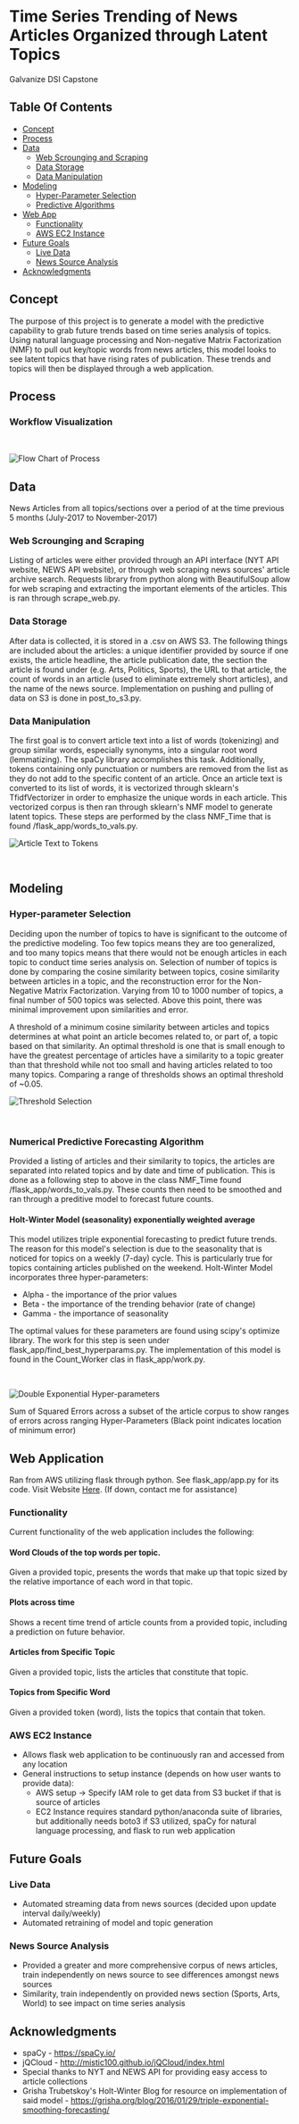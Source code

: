 # Time Series Trending of News Articles Organized through Latent Topics
Galvanize DSI Capstone

## Table Of Contents

* [Concept](#concept)
* [Process](#process)
* [Data](#data)
  * [Web Scrounging and Scraping](#web-scrounging-and-scraping)
  * [Data Storage](#data-storage)
  * [Data Manipulation](#data-manipulation)
* [Modeling](#modeling)
  * [Hyper-Parameter Selection](#hyper-parameter-selection)
  * [Predictive Algorithms](#numerical-predictive-forecasting-algorithm)
* [Web App](#web-application)
  * [Functionality](#functionality)
  * [AWS EC2 Instance](#aws-ec2-instance)
* [Future Goals](#future-goals)
  * [Live Data](#live-data)
  * [News Source Analysis](#news-source-analysis)
* [Acknowledgments](#acknowledgments)

## Concept

The purpose of this project is to generate a model with the predictive capability to grab future trends based on time series analysis of topics. Using natural language processing and Non-negative Matrix Factorization (NMF) to pull out key/topic words from news articles, this model looks to see latent topics that have rising rates of publication. These trends and topics will then be displayed through a web application.

## Process

### Workflow Visualization
<br>

  ![Flow Chart of Process](readme_images/workflow.png "Flow Chart of the workflow")

## Data

News Articles from all topics/sections over a period of at the time previous 5 months (July-2017 to November-2017)

### Web Scrounging and Scraping

Listing of articles were either provided through an API interface (NYT API website, NEWS API website), or through web scraping news sources' article archive search. Requests library from python along with BeautifulSoup allow for web scraping and extracting the important elements of the articles. This is ran through scrape_web.py.

### Data Storage

After data is collected, it is stored in a .csv on AWS S3. The following things are included about the articles: a unique identifier provided by source if one exists, the article headline, the article publication date, the section the article is found under (e.g. Arts, Politics, Sports), the URL to that article, the count of words in an article (used to eliminate extremely short articles), and the name of the news source. Implementation on pushing and pulling of data on S3 is done in post_to_s3.py.


### Data Manipulation

The first goal is to convert article text into a list of words (tokenizing) and group similar words, especially synonyms, into a singular root word (lemmatizing). The spaCy library accomplishes this task. Additionally, tokens containing only punctuation or numbers are removed from the list as they do not add to the specific content of an article. Once an article text is converted to its list of words, it is vectorized through sklearn's TfidfVectorizer in order to emphasize the unique words in each article. This vectorized corpus is then ran through sklearn's NMF model to generate latent topics. These steps are performed by the class NMF_Time that is found /flask_app/words_to_vals.py.

  ![Article Text to Tokens](readme_images/text_to_tokens.png "Converting article text to list of tokens")

  <br>

## Modeling

### Hyper-parameter Selection

Deciding upon the number of topics to have is significant to the outcome of the predictive modeling. Too few topics means they are too generalized, and too many topics means that there would not be enough articles in each topic to conduct time series analysis on. Selection of number of topics is done by comparing the cosine similarity between topics, cosine similarity between articles in a topic, and the reconstruction error for the Non-Negative Matrix Factorization. Varying from 10 to 1000 number of topics, a final number of 500 topics was selected. Above this point, there was minimal improvement upon similarities and error.

A threshold of a minimum cosine similarity between articles and topics determines at what point an article becomes related to, or part of, a topic based on that similarity. An optimal threshold is one that is small enough to have the greatest percentage of articles have a similarity to a topic greater than that threshold while not too small and having articles related to too many topics. Comparing a range of thresholds shows an optimal threshold of ~0.05.

![Threshold Selection](readme_images/article_threshold.png "Threshold Selection for Article to Topic Similarity")

<br>


### Numerical Predictive Forecasting Algorithm
Provided a listing of articles and their similarity to topics, the articles are separated into related topics and by date and time of publication. This is done as a following step to above in the class NMF_Time found /flask_app/words_to_vals.py. These counts then need to be smoothed and ran through a preditive model to forecast future counts.

#### Holt-Winter Model (seasonality) exponentially weighted average
This model utilizes triple exponential forecasting to predict future trends. The reason for this model's selection is due to the seasonality that is noticed for topics on a weekly (7-day) cycle. This is particularly true for topics containing articles published on the weekend. Holt-Winter Model incorporates three hyper-parameters:
  * Alpha - the importance of the prior values
  * Beta - the importance of the trending behavior (rate of change)
  * Gamma - the importance of seasonality

The optimal values for these parameters are found using scipy's optimize library. The work for this step is seen under flask_app/find_best_hyperparams.py. The implementation of this model is found in the Count_Worker clas in flask_app/work.py.

<br>

![Double Exponential Hyper-parameters](readme_images/double_exp_param_search.png "Optimal Double Exponential Hyper-Parameters of alpha=0.37, beta=1.0")

Sum of Squared Errors across a subset of the article corpus to show ranges of errors across ranging Hyper-Parameters (Black point indicates location of minimum error)
<br>

## Web Application
Ran from AWS utilizing flask through python. See flask_app/app.py for its code.
Visit Website [Here](http://ec2-54-234-245-42.compute-1.amazonaws.com:5000/).
(If down, contact me for assistance)
<!-- ![Flask App Index Page](readme_images/index_page.png "Landing Page of Flask Web Application") -->


### Functionality
Current functionality of the web application includes the following:

#### Word Clouds of the top words per topic.
Given a provided topic, presents the words that make up that topic sized by the relative importance of each word in that topic.
<!-- ![Flask App Time Trend](readme_images/word_cloud.png "Example Word Cloud from Flask Web Application") -->

#### Plots across time
Shows a recent time trend of article counts from a provided topic, including a prediction on future behavior.
<!-- ![Flask App Word Cloud](readme_images/time_trend.png "Example Time Trend from Flask Web Application") -->

#### Articles from Specific Topic
Given a provided topic, lists the articles that constitute that topic.
<!-- ![Flask App Word Cloud](readme_images/article_listing.png "Example Listing of Articles related to a Topic from Flask Web Application") -->

#### Topics from Specific Word
Given a provided token (word), lists the topics that contain that token.
<!-- ![Flask App Word Cloud](readme_images/topic_listing.png "Example Listing of Topics related to a Word from Flask Web Application") -->

### AWS EC2 Instance
* Allows flask web application to be continuously ran and accessed from any location
* General instructions to setup instance (depends on how user wants to provide data):
  * AWS setup -> Specify IAM role to get data from S3 bucket if that is source of articles
  * EC2 Instance requires standard python/anaconda suite of libraries, but additionally needs boto3 if S3 utilized, spaCy for natural language processing, and flask to run web application

## Future Goals

### Live Data
* Automated streaming data from news sources (decided upon update interval daily/weekly)
* Automated retraining of model and topic generation


### News Source Analysis
* Provided a greater and more comprehensive corpus of news articles, train independently on news source to see differences amongst news sources
* Similarity, train independently on provided news section (Sports, Arts, World) to see impact on time series analysis


## Acknowledgments
* spaCy - https://spaCy.io/
* jQCloud - http://mistic100.github.io/jQCloud/index.html
* Special thanks to NYT and NEWS API for providing easy access to article collections
* Grisha Trubetskoy's Holt-Winter Blog for resource on implementation of said model - https://grisha.org/blog/2016/01/29/triple-exponential-smoothing-forecasting/



<!-- AWS setup -> IAM role to get data from S3 bucket
EC2 Instance -> install boto3: pip install boto3
                    b3c = boto3.resource('s3')
                    bucket = b3c.Bucket('peterrussodsiproj')
                    <In repo root directory>
                    bucket.download_file('temp_data1.csv','temp_data1.csv')
                install spaCy: conda install -c conda-forge spaCy
                               python -m spaCy download en
                install pyflux: pip install pyflux

ctrl+b release then d



## Schedy (for me)

11/14-11/17
* convert from json dump into an organized fashion containing only important features
* create a pipeline for natural language processing where I can test various methods
* create a pipeline for time series analysis where "                  "

11/18-11/19
* Get an MVP model ready to go
* Test various methodologies and rate their general performance

11/20-11/24
* Make final selection on model and look to optimize parameters
* Quantify time series analysis (what growth rates are we looking for?)
* Setup MVP Web App that just gets it done
* Look into public/private access rights on AWS EC2 and S3 to makes sure another can use it (but wait till ready)

11/25-end
* Make web app user friendly and easy on the eyes
* Let it run for test periods of times by itself (I'm not logged in)
* Open to public access (maybe?)
* Finish this markdown and make it look good


train on topics with over a threshold of counts

Thursday Presentations 4 minutes
Monday dress rehersal

*** END  *** -->
